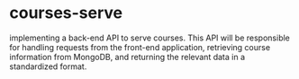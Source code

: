 # courses-serve
implementing a back-end API to serve courses. This API will be responsible for handling requests from the front-end application, retrieving course information from MongoDB, and returning the relevant data in a standardized format.
